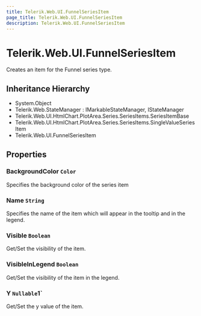 ```yaml
---
title: Telerik.Web.UI.FunnelSeriesItem
page_title: Telerik.Web.UI.FunnelSeriesItem
description: Telerik.Web.UI.FunnelSeriesItem
---
```


# Telerik.Web.UI.FunnelSeriesItem

Creates an item for the Funnel series type.

## Inheritance Hierarchy

* System.Object
* Telerik.Web.StateManager : IMarkableStateManager, IStateManager
* Telerik.Web.UI.HtmlChart.PlotArea.Series.SeriesItems.SeriesItemBase
* Telerik.Web.UI.HtmlChart.PlotArea.Series.SeriesItems.SingleValueSeriesItem
* Telerik.Web.UI.FunnelSeriesItem

## Properties

###  BackgroundColor `Color`

Specifies the background color of the series item

###  Name `String`

Specifies the name of the item which will appear in the tooltip and in the legend.

###  Visible `Boolean`

Get/Set the visibility of the item.

###  VisibleInLegend `Boolean`

Get/Set the visibility of the item in the legend.

###  Y `Nullable`1`

Get/Set the y value of the item.

